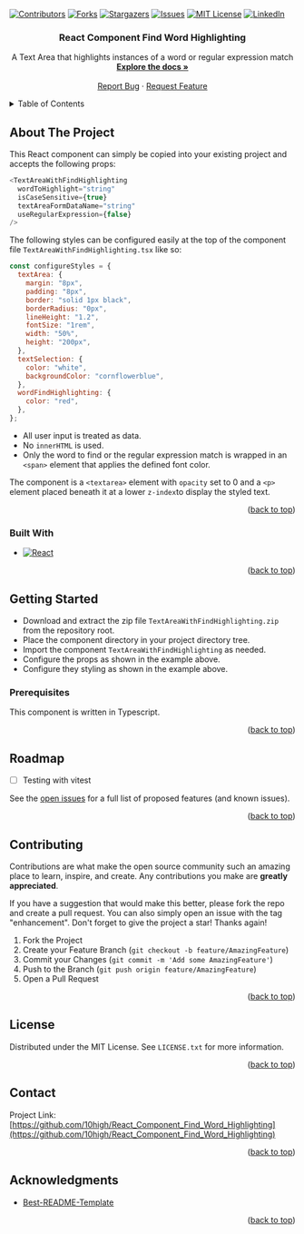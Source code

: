 <a name="readme-top"></a>

[![Contributors][contributors-shield]][contributors-url]
[![Forks][forks-shield]][forks-url]
[![Stargazers][stars-shield]][stars-url]
[![Issues][issues-shield]][issues-url]
[![MIT License][license-shield]][license-url]
[![LinkedIn][linkedin-shield]][linkedin-url]

<h3 align="center">React Component Find Word Highlighting</h3>

  <p align="center">
    A Text Area that highlights instances of a word or regular expression match
    <br />
    <a href="https://github.com/10high/React_Component_Find_Word_Highlightingrepo_name"><strong>Explore the docs »</strong></a>
    <br />
    <br />
    <a href="https://github.com/10high/React_Component_Find_Word_Highlighting/issues">Report Bug</a>
    ·
    <a href="https://github.com/10high/React_Component_Find_Word_Highlighting/issues">Request Feature</a>
  </p>
</div>

<!-- TABLE OF CONTENTS -->
<details>
  <summary>Table of Contents</summary>
  <ol>
    <li>
      <a href="#about-the-project">About The Project</a>
      <ul>
        <li><a href="#built-with">Built With</a></li>
      </ul>
    </li>
    <li>
      <a href="#getting-started">Getting Started</a>
      <ul>
        <li><a href="#prerequisites">Prerequisites</a></li>
      </ul>
    </li>
    <li><a href="#usage">Usage</a></li>
    <li><a href="#roadmap">Roadmap</a></li>
    <li><a href="#contributing">Contributing</a></li>
    <li><a href="#license">License</a></li>
    <li><a href="#contact">Contact</a></li>
    <li><a href="#acknowledgments">Acknowledgments</a></li>
  </ol>
</details>

<!-- ABOUT THE PROJECT -->

## About The Project

This React component can simply be copied into your existing project and accepts the following props:

```javascript
<TextAreaWithFindHighlighting
  wordToHighlight="string"
  isCaseSensitive={true}
  textAreaFormDataName="string"
  useRegularExpression={false}
/>
```

The following styles can be configured easily at the top of the component file `TextAreaWithFindHighlighting.tsx` like so:

```javascript
const configureStyles = {
  textArea: {
    margin: "8px",
    padding: "8px",
    border: "solid 1px black",
    borderRadius: "0px",
    lineHeight: "1.2",
    fontSize: "1rem",
    width: "50%",
    height: "200px",
  },
  textSelection: {
    color: "white",
    backgroundColor: "cornflowerblue",
  },
  wordFindHighlighting: {
    color: "red",
  },
};
```

- All user input is treated as data.
- No `innerHTML` is used.
- Only the word to find or the regular expression match is wrapped in an `<span>` element that applies the defined font color.

The component is a `<textarea>` element with `opacity` set to 0 and a `<p>` element placed beneath it at a lower `z-index`to display the styled text.

<p align="right">(<a href="#readme-top">back to top</a>)</p>

### Built With

- [![React][React.js]][React-url]

<p align="right">(<a href="#readme-top">back to top</a>)</p>

<!-- GETTING STARTED -->

## Getting Started

- Download and extract the zip file `TextAreaWithFindHighlighting.zip` from the repository root.
- Place the component directory in your project directory tree.
- Import the component `TextAreaWithFindHighlighting` as needed.
- Configure the props as shown in the example above.
- Configure they styling as shown in the example above.

### Prerequisites

This component is written in Typescript.

<p align="right">(<a href="#readme-top">back to top</a>)</p>

## Roadmap

- [ ] Testing with vitest

See the [open issues](https://github.com/10high/React_Component_Find_Word_Highlighting/issues) for a full list of proposed features (and known issues).

<p align="right">(<a href="#readme-top">back to top</a>)</p>

<!-- CONTRIBUTING -->

## Contributing

Contributions are what make the open source community such an amazing place to learn, inspire, and create. Any contributions you make are **greatly appreciated**.

If you have a suggestion that would make this better, please fork the repo and create a pull request. You can also simply open an issue with the tag "enhancement".
Don't forget to give the project a star! Thanks again!

1. Fork the Project
2. Create your Feature Branch (`git checkout -b feature/AmazingFeature`)
3. Commit your Changes (`git commit -m 'Add some AmazingFeature'`)
4. Push to the Branch (`git push origin feature/AmazingFeature`)
5. Open a Pull Request

<p align="right">(<a href="#readme-top">back to top</a>)</p>

<!-- LICENSE -->

## License

Distributed under the MIT License. See `LICENSE.txt` for more information.

<p align="right">(<a href="#readme-top">back to top</a>)</p>

<!-- CONTACT -->

## Contact

Project Link: [https://github.com/10high/React_Component_Find_Word_Highlighting](https://github.com/10high/React_Component_Find_Word_Highlighting)

<p align="right">(<a href="#readme-top">back to top</a>)</p>

<!-- ACKNOWLEDGMENTS -->

## Acknowledgments

- [ Best-README-Template
  ](https://github.com/othneildrew/Best-README-Template/tree/master)

<p align="right">(<a href="#readme-top">back to top</a>)</p>

<!-- MARKDOWN LINKS & IMAGES -->
<!-- https://www.markdownguide.org/basic-syntax/#reference-style-links -->

[contributors-shield]: https://img.shields.io/github/contributors/10high/React_Component_Find_Word_Highlighting.svg?style=for-the-badge
[contributors-url]: https://github.com/10high/React_Component_Find_Word_Highlighting/graphs/contributors
[forks-shield]: https://img.shields.io/github/forks/10high/React_Component_Find_Word_Highlighting.svg?style=for-the-badge
[forks-url]: https://github.com/10high/React_Component_Find_Word_Highlighting/network/members
[stars-shield]: https://img.shields.io/github/stars/10high/React_Component_Find_Word_Highlighting.svg?style=for-the-badge
[stars-url]: https://github.com/10high/React_Component_Find_Word_Highlighting/stargazers
[issues-shield]: https://img.shields.io/github/issues/10high/React_Component_Find_Word_Highlighting.svg?style=for-the-badge
[issues-url]: https://github.com/10high/React_Component_Find_Word_Highlighting/issues
[license-shield]: https://img.shields.io/github/license/10high/React_Component_Find_Word_Highlighting.svg?style=for-the-badge
[license-url]: https://github.com/10high/React_Component_Find_Word_Highlighting/blob/main/LICENSE.txt
[linkedin-shield]: https://img.shields.io/badge/-LinkedIn-black.svg?style=for-the-badge&logo=linkedin&colorB=555
[linkedin-url]: https://linkedin.com/in/michael-waaler-55854717
[product-screenshot]: images/screenshot.png
[React.js]: https://img.shields.io/badge/React-20232A?style=for-the-badge&logo=react&logoColor=61DAFB
[React-url]: https://reactjs.org/
